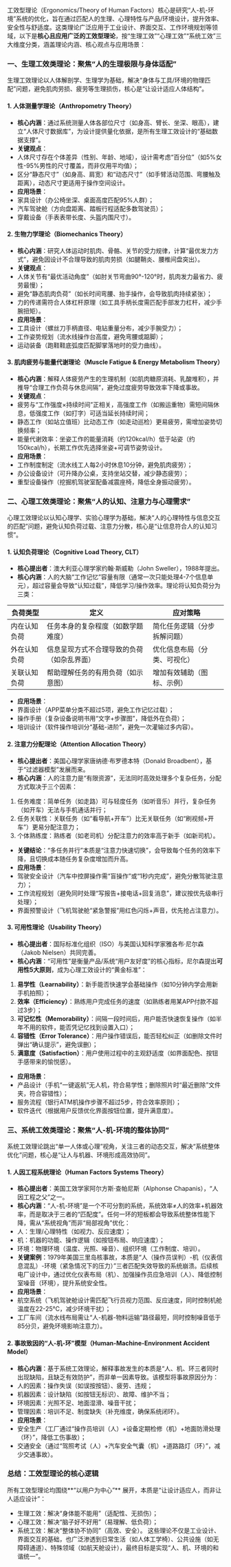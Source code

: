工效型理论（Ergonomics/Theory of Human Factors）核心是研究“人-机-环境”系统的优化，旨在通过匹配人的生理、心理特性与产品/环境设计，提升效率、安全性与舒适度。这类理论广泛应用于工业设计、界面交互、工作环境规划等领域，以下是**核心且应用广泛的工效型理论**，按“生理工效”“心理工效”“系统工效”三大维度分类，涵盖理论内涵、核心观点与应用场景：
### 一、生理工效类理论：聚焦“人的生理极限与身体适配”
生理工效理论以人体解剖学、生理学为基础，解决“身体与工具/环境的物理匹配”问题，避免肌肉劳损、疲劳等生理损伤，核心是“让设计适应人体结构”。
#### 1. 人体测量学理论（Anthropometry Theory）
- **核心内涵**：通过系统测量人体各部位尺寸（如身高、臂长、坐深、眼高），建立“人体尺寸数据库”，为设计提供量化依据，是所有生理工效设计的“基础数据支撑”。
- **关键观点**：
- 人体尺寸存在个体差异（性别、年龄、地域），设计需考虑“百分位”（如5%女性-95%男性的尺寸覆盖，而非仅用平均值）；
- 区分“静态尺寸”（如身高、肩宽）和“动态尺寸”（如手臂活动范围、弯腰触及距离），动态尺寸更适用于操作空间设计。
- **应用场景**：
- 家具设计（办公椅坐深、桌面高度匹配95%人群）；
- 汽车驾驶舱（方向盘距离、踏板行程适配多数驾驶员）；
- 穿戴设备（手表表带长度、头盔内围尺寸）。
#### 2. 生物力学理论（Biomechanics Theory）
- **核心内涵**：研究人体运动时肌肉、骨骼、关节的受力规律，计算“最优发力方式”，避免因设计不合理导致的肌肉劳损（如腱鞘炎、腰椎间盘突出）。
- **关键观点**：
- 人体关节有“最优活动角度”（如肘关节弯曲90°-120°时，肌肉发力最省力、疲劳最慢）；
- 避免“静态肌肉负荷”（如长时间弯腰、抬手操作，会导致肌肉持续紧张）；
- 力的传递需符合人体杠杆原理（如工具手柄长度需匹配手部发力杠杆，减少手腕扭矩）。
- **应用场景**：
- 工具设计（螺丝刀手柄直径、电钻重量分布，减少手腕受力）；
- 工作姿势规划（流水线操作台高度，避免弯腰或踮脚）；
- 运动装备（跑鞋鞋底弧度匹配脚掌落地时的受力曲线）。
#### 3. 肌肉疲劳与能量代谢理论（Muscle Fatigue & Energy Metabolism Theory）
- **核心内涵**：解释人体疲劳产生的生理机制（如肌肉糖原消耗、乳酸堆积），并推导“合理工作负荷与休息间隔”，避免过度疲劳导致效率下降或事故。
- **关键观点**：
- 疲劳与“工作强度×持续时间”正相关，高强度工作（如搬运重物）需短间隔休息，低强度工作（如打字）可适当延长持续时间；
- 静态工作（如站立值班）比动态工作（如走动巡检）更易疲劳，需增加姿势切换频率；
- 能量代谢效率：坐姿工作的能量消耗（约120kcal/h）低于站姿（约150kcal/h），长期工作优先选择坐姿+可调节姿势设计。
- **应用场景**：
- 工作制度制定（流水线工人每2小时休息10分钟，避免肌肉疲劳）；
- 办公设备设计（可升降办公桌，支持坐站交替，减少静态疲劳）；
- 重型设备操作（挖掘机驾驶室配备减震座椅，降低全身振动疲劳）。
### 二、心理工效类理论：聚焦“人的认知、注意力与心理需求”
心理工效理论以认知心理学、实验心理学为基础，解决“人的心理特性与信息交互的匹配”问题，避免认知负荷过载、注意力分散，核心是“让信息符合人的认知习惯”。
#### 1. 认知负荷理论（Cognitive Load Theory, CLT）
- **核心提出者**：澳大利亚心理学家约翰·斯威勒（John Sweller），1988年提出。
- **核心内涵**：人的大脑“工作记忆”容量有限（通常一次只能处理4-7个信息单元），超过容量会导致“认知过载”，降低学习/操作效率。理论将认知负荷分为三类：

| 负荷类型 | 定义 | 应对策略 |
|----------------|---------------------------------------|-----------------------------------|
| 内在认知负荷 | 任务本身的复杂程度（如数学题难度） | 简化任务逻辑（分步拆解问题） |
| 外在认知负荷 | 信息呈现方式不合理导致的负荷（如杂乱界面） | 优化信息布局（分类、可视化） |
| 关联认知负荷 | 帮助理解任务的有用负荷（如示意图） | 增加有效辅助（图标、示例） |
- **应用场景**：
- 界面设计（APP菜单分类不超过5项，避免工作记忆过载）；
- 操作手册（复杂设备说明书用“文字+步骤图”，降低外在负荷）；
- 培训设计（软件操作培训分“基础-进阶”，避免一次灌输过多内容）。
#### 2. 注意力分配理论（Attention Allocation Theory）
- **核心提出者**：美国心理学家唐纳德·布罗德本特（Donald Broadbent），基于“过滤器模型”发展而来。
- **核心内涵**：人的注意力是“有限资源”，无法同时高效处理多个复杂任务，分配方式取决于三个因素：
1. 任务难度：简单任务（如走路）可与轻度任务（如听音乐）并行，复杂任务（如开车）无法与手机通话并行；
2. 任务关联性：关联任务（如“看导航+开车”）比无关联任务（如“刷视频+开车”）更易分配注意力；
3. 个体熟练度：熟练者（如老司机）分配注意力的效率高于新手（如新司机）。
- **关键结论**：“多任务并行”本质是“注意力快速切换”，会导致每个任务的效率下降，且切换成本随任务复杂度增加而升高。
- **应用场景**：
- 驾驶安全设计（汽车中控屏操作需“盲操作”或“1秒内完成”，避免分散驾驶注意力）；
- 工作流程规划（避免同时处理“写报告+接电话+回复消息”，建议按优先级串行处理）；
- 界面预警设计（飞机驾驶舱“紧急警报”用红色闪烁+声音，优先抢占注意力）。
#### 3. 可用性理论（Usability Theory）
- **核心提出者**：国际标准化组织（ISO）与美国认知科学家雅各布·尼尔森（Jakob Nielsen）共同完善。
- **核心内涵**：“可用性”是衡量产品/系统“用户友好度”的核心指标，尼尔森提出**可用性5大原则**，成为心理工效设计的“黄金标准”：
1. **易学性（Learnability）**：新手能否快速学会基础操作（如10分钟内学会用新手机拍照）；
2. **效率（Efficiency）**：熟练用户完成任务的速度（如熟练者用某APP付款不超过3步）；
3. **可记忆性（Memorability）**：间隔一段时间后，用户能否快速恢复操作（如半年不用的软件，能否凭记忆找到设置入口）；
4. **容错性（Error Tolerance）**：用户操作错误后，能否轻松纠正（如删除文件时弹出“确认提示”，避免误删）；
5. **满意度（Satisfaction）**：用户使用过程中的主观舒适度（如界面配色、按钮手感带来的愉悦感）。
- **应用场景**：
- 产品设计（手机“一键返航”无人机，符合易学性；删除照片时“最近删除”文件夹，符合容错性）；
- 服务流程（银行ATM机操作步骤不超过5步，符合效率原则）；
- 软件迭代（根据用户反馈优化界面按钮位置，提升满意度）。
### 三、系统工效类理论：聚焦“人-机-环境的整体协同”
系统工效理论跳出“单一人体或心理”视角，关注三者的动态交互，解决“系统整体优化”问题，核心是“让人与机器、环境形成高效协同”。
#### 1. 人因工程系统理论（Human Factors Systems Theory）
- **核心提出者**：美国工效学家阿尔方斯·查帕尼斯（Alphonse Chapanis），“人因工程之父”之一。
- **核心内涵**：“人-机-环境”是一个不可分割的系统，系统效率≠人的效率+机器效率，而是取决于三者的“匹配度”。任何一环的短板都会导致系统整体性能下降，需从“系统视角”而非“局部视角”优化：
- 人：生理/心理特性（如视力、反应速度）；
- 机：机器的功能、操作逻辑（如按钮布局、响应速度）；
- 环境：物理环境（温度、光照、噪音）、组织环境（工作制度、培训）。
- **关键案例**：1979年美国三里岛核事故，本质是“人（操作员误判）-机（仪表信息混乱）-环境（紧急情况下的压力）”三者匹配失效导致的系统崩溃。后续核电厂设计中，通过优化仪表布局（机）、加强操作员应急培训（人）、降低控制室噪音（环境），提升系统安全性。
- **应用场景**：
- 航空系统（飞机驾驶舱设计需匹配飞行员视力范围、反应速度，同时控制机舱温度在22-25℃，减少环境干扰）；
- 工厂车间（流水线布局需让“人-机器-物料运输”路径最短，同时控制噪音低于85分贝，避免环境影响注意力）。
#### 2. 事故致因的“人-机-环”模型（Human-Machine-Environment Accident Model）
- **核心内涵**：基于系统工效理论，解释事故发生的本质是“人、机、环三者同时出现缺陷，且缺乏有效防护”，而非单一因素导致。该模型将事故原因分为：
- 人的因素：操作失误（如误按按钮）、疲劳、违规；
- 机器因素：设计缺陷（如按钮无标识）、故障、维护不当；
- 环境因素：光照不足、地面湿滑、噪音干扰；
- 管理因素：培训不足、制度缺失（补充维度，确保系统闭环）。
- **应用场景**：
- 安全生产（工厂通过“操作员培训（人）+设备定期检修（机）+地面防滑处理（环）”，降低工伤事故）；
- 交通安全（通过“驾照考试（人）+汽车安全气囊（机）+道路路灯（环）”，减少交通事故）。
### 总结：工效型理论的核心逻辑
所有工效型理论均围绕**“以用户为中心”** 展开，本质是“让设计适应人，而非让人适应设计”：
- 生理工效：解决“身体能不能用”（适配性、无损伤）；
- 心理工效：解决“脑子好不好用”（易理解、低负荷）；
- 系统工效：解决“整体协不协同”（高效、安全）。
这些理论不仅是工业设计、界面交互的基础，也广泛渗透到日常生活（如人体工学椅）、公共设施（如无障碍通道）、特殊领域（如航天舱设计），最终目标是实现“人、机、环境的和谐统一”。